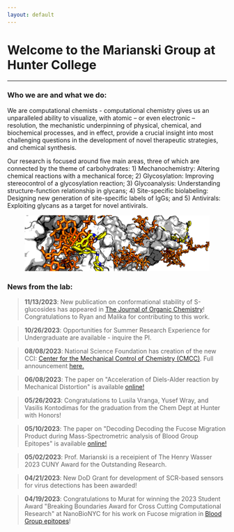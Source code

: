 ```yaml
---
layout: default
---
```


# Welcome to the Marianski Group at Hunter College

---

### Who we are and what we do:

We are computational chemists - computational chemistry gives us an unparalleled ability to visualize, with atomic – or even electronic – resolution, the mechanistic underpinning of physical, chemical, and biochemical processes, and in effect, provide a crucial insight into most challenging questions in the development of novel therapeutic strategies, and chemical synthesis.

Our research is focused around five main areas, three of which are connected by the theme of carbohydrates: 1) Mechanochemistry: Altering chemical reactions with a mechanical force; 2) Glycosylation: Improving stereocontrol of a glycosylation reaction; 3) Glycoanalysis: Understanding structure-function relationship in glycans; 4) Site-specific biolabeling: Designing new generation of site-specific labels of IgGs; and 5) Antivirals: Exploiting glycans as a target for novel antivirals. 

<figure class="w-100 tc">
 <img src="/assets/img/binding.png" alt="drawing"/>
</figure>


### News from the lab:

> **11/13/2023**: New publication on conformational stability of S-glucosides has appeared in [The Journal of Organic Chemistry](https://pubs.acs.org/doi/10.1021/acs.joc.3c01156)! Congratulations to Ryan and Malika for contributing to this work. 

> **10/26/2023**: Opportunities for Summer Research Experience for Undergraduate are available - inquire the PI. 

> **08/08/2023**: National Science Foundation has creation of the new CCI: [Center for the Mechanical Control of Chemistry (CMCC)](https://www.chem.tamu.edu/cmcc/). Full announcement [here.](https://new.nsf.gov/news/crushing-chemical-innovations-heart-newly-expanded?utm_medium=email&utm_source=govdelivery)

> **06/08/2023**: The paper on "Acceleration of Diels-Alder reaction by Mechanical Distortion" is available [online!](https://www.science.org/doi/10.1126/science.adf5273)

> **05/26/2023**: Congratulations to Lusila Vranga, Yusef Wray, and Vasilis Kontodimas for the graduation from the Chem Dept at Hunter with Honors!

> **05/10/2023**: The paper on "Decoding Decoding the Fucose Migration Product during Mass-Spectrometric analysis of Blood Group Epitopes" is available [online!](https://onlinelibrary.wiley.com/doi/10.1002/anie.202302883)

> **05/02/2023**: Prof. Marianski is a receipient of The Henry Wasser 2023 CUNY Award for the Outstanding Research. 

> **04/21/2023**: New DoD Grant for development of SCR-based sensors for virus detections has been awarded! 

> **04/19/2023**: Congratulations to Murat for winning the 2023 Student Award "Breaking Boundaries Award for Cross Cutting Computational Research" at NanoBioNYC for his work on Fucose migration in [Blood Group epitopes](https://onlinelibrary.wiley.com/doi/10.1002/ange.202302883)!
